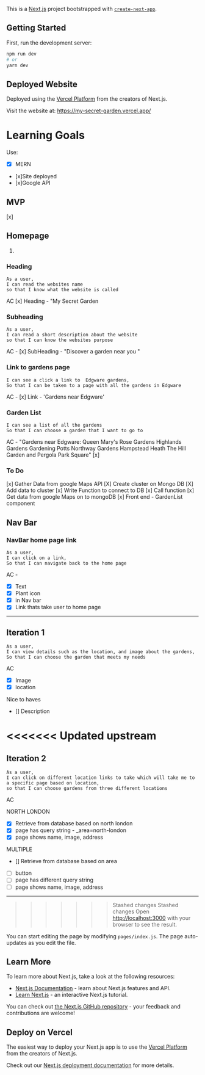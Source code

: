 This is a [Next.js](https://nextjs.org/) project bootstrapped with [`create-next-app`](https://github.com/vercel/next.js/tree/canary/packages/create-next-app).

## Getting Started

First, run the development server:

```bash
npm run dev
# or
yarn dev
```

## Deployed Website

Deployed using the [Vercel Platform](https://vercel.com/import?utm_medium=default-template&filter=next.js&utm_source=create-next-app&utm_campaign=create-next-app-readme) from the creators of Next.js.

Visit the website at: https://my-secret-garden.vercel.app/

# Learning Goals

Use:

- [x] MERN
- [x]Site deployed
- [x]Google API

## MVP

[x]

## Homepage

1.

### Heading

```
As a user,
I can read the websites name
so that I know what the website is called
```

AC
[x] Heading - "My Secret Garden

### Subheading

```
As a user,
I can read a short description about the website
so that I can know the websites purpose
```

AC -
[x] SubHeading - "Discover a garden near you "

### Link to gardens page

```As a user,
I can see a click a link to  Edgware gardens,
So that I can be taken to a page with all the gardens in Edgware
```

AC -
[x] Link - 'Gardens near Edgware'

### Garden List

```As a user,
I can see a list of all the gardens
So that I can choose a garden that I want to go to
```

AC -
"Gardens near Edgware:
Queen Mary's Rose Gardens
Highlands Gardens
Gardening Potts
Northway Gardens
Hampstead Heath
The Hill Garden and Pergola
Park Square"
[x]

### To Do

[x] Gather Data from google Maps API
[X] Create cluster on Mongo DB
[X] Add data to cluster
[x] Write Function to connect to DB
[x] Call function
[x] Get data from google Maps on to mongoDB
[x] Front end - GardenList component

## Nav Bar

### NavBar home page link

```
As a user,
I can click on a link,
So that I can navigate back to the home page
```

AC -

- [x] Text
- [x] Plant icon
- [x] in Nav bar
- [x] Link thats take user to home page

---

## Iteration 1

```
As a user,
I can view details such as the location, and image about the gardens,
So that I can choose the garden that meets my needs
```

AC

- [x] Image
- [x] location

Nice to haves

- [] Description

# <<<<<<< Updated upstream

## Iteration 2

```
As a user,
I can click on different location links to take which will take me to a specific page based on location,
so that I can choose gardens from three different locations
```

AC

NORTH LONDON

- [x] Retrieve from database based on north london
- [x] page has query string - \_area=north-london
- [x] page shows name, image, address

MULTIPLE

- [] Retrieve from database based on area
- [ ] button
- [ ] page has different query string
- [ ] page shows name, image, address

---

> > > > > > > Stashed changes
> > > > > > > Stashed changes
> > > > > > > Open [http://localhost:3000](http://localhost:3000) with your browser to see the result.

You can start editing the page by modifying `pages/index.js`. The page auto-updates as you edit the file.

## Learn More

To learn more about Next.js, take a look at the following resources:

- [Next.js Documentation](https://nextjs.org/docs) - learn about Next.js features and API.
- [Learn Next.js](https://nextjs.org/learn) - an interactive Next.js tutorial.

You can check out [the Next.js GitHub repository](https://github.com/vercel/next.js/) - your feedback and contributions are welcome!

## Deploy on Vercel

The easiest way to deploy your Next.js app is to use the [Vercel Platform](https://vercel.com/import?utm_medium=default-template&filter=next.js&utm_source=create-next-app&utm_campaign=create-next-app-readme) from the creators of Next.js.

Check out our [Next.js deployment documentation](https://nextjs.org/docs/deployment) for more details.
